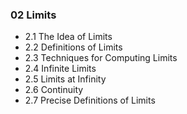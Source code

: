 ### 02 Limits

+ 2.1 The Idea of Limits
+ 2.2 Definitions of Limits
+ 2.3 Techniques for Computing Limits
+ 2.4 Infinite Limits
+ 2.5 Limits at Infinity
+ 2.6 Continuity
+ 2.7 Precise Definitions of Limits
